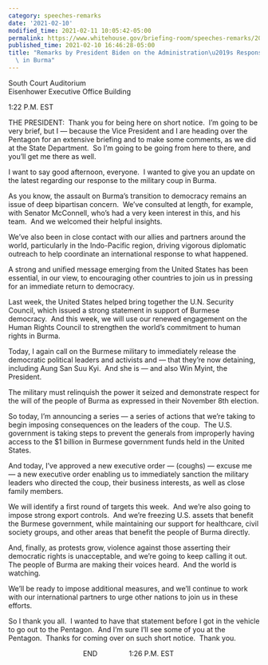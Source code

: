 ```yaml
---
category: speeches-remarks
date: '2021-02-10'
modified_time: 2021-02-11 10:05:42-05:00
permalink: https://www.whitehouse.gov/briefing-room/speeches-remarks/2021/02/10/remarks-by-president-biden-on-the-administrations-response-to-the-coup-in-burma/
published_time: 2021-02-10 16:46:28-05:00
title: "Remarks by President Biden on the Administration\u2019s Response to the Coup\
  \ in Burma"
---
```

 
South Court Auditorium  
Eisenhower Executive Office Building

1:22 P.M. EST  
  
THE PRESIDENT:  Thank you for being here on short notice.  I’m going to
be very brief, but I — because the Vice President and I are heading over
the Pentagon for an extensive briefing and to make some comments, as we
did at the State Department.  So I’m going to be going from here to
there, and you’ll get me there as well.  
  
I want to say good afternoon, everyone.  I wanted to give you an update
on the latest regarding our response to the military coup in Burma.  
  
As you know, the assault on Burma’s transition to democracy remains an
issue of deep bipartisan concern.  We’ve consulted at length, for
example, with Senator McConnell, who’s had a very keen interest in this,
and his team.  And we welcomed their helpful insights.  
  
We’ve also been in close contact with our allies and partners around the
world, particularly in the Indo-Pacific region, driving vigorous
diplomatic outreach to help coordinate an international response to what
happened.    
  
A strong and unified message emerging from the United States has been
essential, in our view, to encouraging other countries to join us in
pressing for an immediate return to democracy.   
  
Last week, the United States helped bring together the U.N. Security
Council, which issued a strong statement in support of Burmese
democracy.  And this week, we will use our renewed engagement on the
Human Rights Council to strengthen the world’s commitment to human
rights in Burma.  
  
Today, I again call on the Burmese military to immediately release the
democratic political leaders and activists and — that they’re now
detaining, including Aung San Suu Kyi.  And she is — and also Win Myint,
the President.  
  
The military must relinquish the power it seized and demonstrate respect
for the will of the people of Burma as expressed in their November 8th
election.  
  
So today, I’m announcing a series — a series of actions that we’re
taking to begin imposing consequences on the leaders of the coup.  The
U.S. government is taking steps to prevent the generals from improperly
having access to the $1 billion in Burmese government funds held in the
United States.  
  
And today, I’ve approved a new executive order — (coughs) — excuse me —
a new executive order enabling us to immediately sanction the military
leaders who directed the coup, their business interests, as well as
close family members.  
  
We will identify a first round of targets this week.  And we’re also
going to impose strong export controls.  And we’re freezing U.S. assets
that benefit the Burmese government, while maintaining our support for
healthcare, civil society groups, and other areas that benefit the
people of Burma directly.  
  
And, finally, as protests grow, violence against those asserting their
democratic rights is unacceptable, and we’re going to keep calling it
out.  The people of Burma are making their voices heard.  And the world
is watching.  
  
We’ll be ready to impose additional measures, and we’ll continue to work
with our international partners to urge other nations to join us in
these efforts.  
  
So I thank you all.  I wanted to have that statement before I got in the
vehicle to go out to the Pentagon.  And I’m sure I’ll see some of you at
the Pentagon.  Thanks for coming over on such short notice.  Thank
you.  
  
                                      END                1:26 P.M. EST
